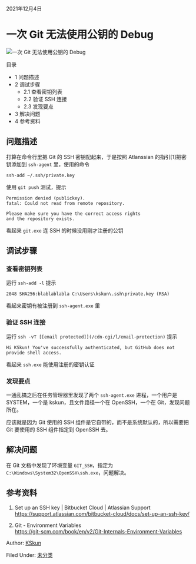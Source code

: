 2021年12月4日

# 一次 Git 无法使用公钥的 Debug

![一次 Git 无法使用公钥的 Debug](https://ksmeow.moe/wp-content/uploads/2021/12/genshin-ganyu-2-opt.jpg)

目录

  * 1 问题描述
  * 2 调试步骤
    * 2.1 查看密钥列表
    * 2.2 验证 SSH 连接
    * 2.3 发现要点
  * 3 解决问题
  * 4 参考资料

## 问题描述

打算在命令行里把 Git 的 SSH 密钥配起来，于是按照 Atlanssian 的指引[1]把密钥添加到 `ssh-agent` 里，使用的命令

    
    
    ssh-add ~/.ssh/private.key

使用 `git push` 测试，提示

    
    
    Permission denied (publickey).
    fatal: Could not read from remote repository.
    
    Please make sure you have the correct access rights
    and the repository exists.

看起来 `git.exe` 连 SSH 的时候没用刚才注册的公钥

## 调试步骤

### 查看密钥列表

运行 `ssh-add -l` 提示

    
    
    2048 SHA256:blablablabla C:\Users\kskun\.ssh\private.key (RSA)

看起来密钥有被注册到 `ssh-agent.exe` 里

### 验证 SSH 连接

运行 `ssh -vT [[email protected]](/cdn-cgi/l/email-protection)` 提示

    
    
    Hi KSkun! You've successfully authenticated, but GitHub does not provide shell access.

看起来 `ssh.exe` 能使用注册的密钥认证

### 发现要点

一通乱搞之后在任务管理器里发现了两个 `ssh-agent.exe` 进程，一个用户是 SYSTEM，一个是 kskun，且文件路径一个在
OpenSSH，一个在 Git，发现问题所在。

应该就是因为 Git 使用的 SSH 组件是它自带的，而不是系统默认的，所以需要把 Git 要使用的 SSH 组件指定到 OpenSSH 去。

## 解决问题

在 Git 文档中发现了环境变量 `GIT_SSH`，指定为 `C:\Windows\System32\OpenSSH\ssh.exe`，问题解决。

## 参考资料

  1. Set up an SSH key | Bitbucket Cloud | Atlassian Support  
<https://support.atlassian.com/bitbucket-cloud/docs/set-up-an-ssh-key/>

  2. Git - Environment Variables  
<https://git-scm.com/book/en/v2/Git-Internals-Environment-Variables>

Author: [KSkun](https://ksmeow.moe/author/kskun/ "文章作者 KSkun")

Filed Under: [未分类](https://ksmeow.moe/category/uncategorized/)

